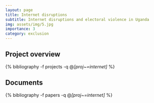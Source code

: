 ```yaml
---
layout: page
title: Internet disruptions
subtitle: Internet disruptions and electoral violence in Uganda
img: assets/img/5.jpg
importance: 3
category: exclusion 
---
```


## Project overview

<div class="publications">

  {% bibliography -f projects -q @*[proj~=internet]* %}

</div>

## Documents

<div class="publications">

  {% bibliography -f papers -q @*[proj~=internet]* %}

</div>



